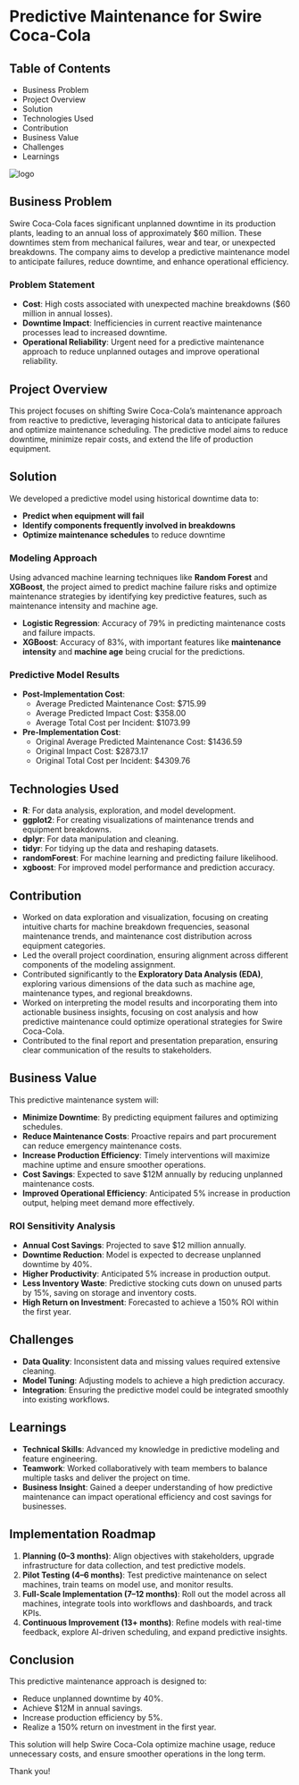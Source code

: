 # Predictive Maintenance for Swire Coca-Cola

## **Table of Contents**
- Business Problem
- Project Overview
- Solution
- Technologies Used
- Contribution
- Business Value
- Challenges
- Learnings


![logo](https://github.com/user-attachments/assets/cdc598fd-8d26-4bbf-b92e-4038b19456d7)

## Business Problem 
Swire Coca-Cola faces significant unplanned downtime in its production plants, leading to an annual loss of approximately $60 million. These downtimes stem from mechanical failures, wear and tear, or unexpected breakdowns. The company aims to develop a predictive maintenance model to anticipate failures, reduce downtime, and enhance operational efficiency.

### Problem Statement
- **Cost**: High costs associated with unexpected machine breakdowns ($60 million in annual losses).
- **Downtime Impact**: Inefficiencies in current reactive maintenance processes lead to increased downtime.
- **Operational Reliability**: Urgent need for a predictive maintenance approach to reduce unplanned outages and improve operational reliability.

## Project Overview
This project focuses on shifting Swire Coca-Cola’s maintenance approach from reactive to predictive, leveraging historical data to anticipate failures and optimize maintenance scheduling. The predictive model aims to reduce downtime, minimize repair costs, and extend the life of production equipment.

## Solution 
We developed a predictive model using historical downtime data to:
- **Predict when equipment will fail** 
- **Identify components frequently involved in breakdowns**
- **Optimize maintenance schedules** to reduce downtime

### Modeling Approach
Using advanced machine learning techniques like **Random Forest** and **XGBoost**, the project aimed to predict machine failure risks and optimize maintenance strategies by identifying key predictive features, such as maintenance intensity and machine age.

- **Logistic Regression**: Accuracy of 79% in predicting maintenance costs and failure impacts.
- **XGBoost**: Accuracy of 83%, with important features like **maintenance intensity** and **machine age** being crucial for the predictions.

### Predictive Model Results
- **Post-Implementation Cost**:
  - Average Predicted Maintenance Cost: $715.99
  - Average Predicted Impact Cost: $358.00
  - Average Total Cost per Incident: $1073.99
- **Pre-Implementation Cost**:
  - Original Average Predicted Maintenance Cost: $1436.59
  - Original Impact Cost: $2873.17
  - Original Total Cost per Incident: $4309.76

## Technologies Used
- **R**: For data analysis, exploration, and model development.
- **ggplot2**: For creating visualizations of maintenance trends and equipment breakdowns.
- **dplyr**: For data manipulation and cleaning.
- **tidyr**: For tidying up the data and reshaping datasets.
- **randomForest**: For machine learning and predicting failure likelihood.
- **xgboost**: For improved model performance and prediction accuracy.


## Contribution
- Worked on data exploration and visualization, focusing on creating intuitive charts for machine breakdown frequencies, seasonal maintenance trends, and maintenance cost distribution across equipment categories.
- Led the overall project coordination, ensuring alignment across different components of the modeling assignment.
- Contributed significantly to the **Exploratory Data Analysis (EDA)**, exploring various dimensions of the data such as machine age, maintenance types, and regional breakdowns.
- Worked on interpreting the model results and incorporating them into actionable business insights, focusing on cost analysis and how predictive maintenance could optimize operational strategies for Swire Coca-Cola.
- Contributed to the final report and presentation preparation, ensuring clear communication of the results to stakeholders.

## Business Value 
This predictive maintenance system will:
- **Minimize Downtime**: By predicting equipment failures and optimizing schedules.
- **Reduce Maintenance Costs**: Proactive repairs and part procurement can reduce emergency maintenance costs.
- **Increase Production Efficiency**: Timely interventions will maximize machine uptime and ensure smoother operations.
- **Cost Savings**: Expected to save $12M annually by reducing unplanned maintenance costs.
- **Improved Operational Efficiency**: Anticipated 5% increase in production output, helping meet demand more effectively.

### ROI Sensitivity Analysis
- **Annual Cost Savings**: Projected to save $12 million annually.
- **Downtime Reduction**: Model is expected to decrease unplanned downtime by 40%.
- **Higher Productivity**: Anticipated 5% increase in production output.
- **Less Inventory Waste**: Predictive stocking cuts down on unused parts by 15%, saving on storage and inventory costs.
- **High Return on Investment**: Forecasted to achieve a 150% ROI within the first year.

## Challenges
- **Data Quality**: Inconsistent data and missing values required extensive cleaning.
- **Model Tuning**: Adjusting models to achieve a high prediction accuracy.
- **Integration**: Ensuring the predictive model could be integrated smoothly into existing workflows.

## Learnings
- **Technical Skills**: Advanced my knowledge in predictive modeling and feature engineering.
- **Teamwork**: Worked collaboratively with team members to balance multiple tasks and deliver the project on time.
- **Business Insight**: Gained a deeper understanding of how predictive maintenance can impact operational efficiency and cost savings for businesses.

## Implementation Roadmap
1. **Planning (0–3 months)**: Align objectives with stakeholders, upgrade infrastructure for data collection, and test predictive models.
2. **Pilot Testing (4–6 months)**: Test predictive maintenance on select machines, train teams on model use, and monitor results.
3. **Full-Scale Implementation (7–12 months)**: Roll out the model across all machines, integrate tools into workflows and dashboards, and track KPIs.
4. **Continuous Improvement (13+ months)**: Refine models with real-time feedback, explore AI-driven scheduling, and expand predictive insights.

## Conclusion
This predictive maintenance approach is designed to:
- Reduce unplanned downtime by 40%.
- Achieve $12M in annual savings.
- Increase production efficiency by 5%.
- Realize a 150% return on investment in the first year.

This solution will help Swire Coca-Cola optimize machine usage, reduce unnecessary costs, and ensure smoother operations in the long term.

Thank you!
